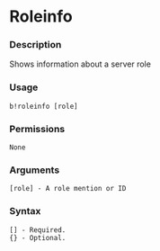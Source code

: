 # Roleinfo

### **Description**

Shows information about a server role

### Usage

```
b!roleinfo [role]
```

### Permissions

```
None
```

### Arguments

```
[role] - A role mention or ID
```

### Syntax

```
[] - Required.
{} - Optional.
```
